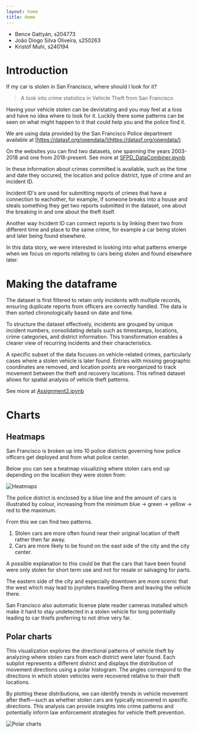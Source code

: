 ```yaml
---
layout: home
title: Home
---
```


- Bence Gattyán, s204773
- João Diogo Silva Oliveira, s250263
- Kristóf Muhi, s240194

# Introduction

If my car is stolen in San Francisco, where should I look for it?

> A look into crime statistics in Vehicle Theft from San Francisco

Having your vehicle stolen can be devistating and you may feel at a loss and have no idea where to look for it.
Luckily there some patterns can be seen on what might happen to it that could help you and the police find it.

We are using data provided by the San Francisco Police department available at [https://datasf.org/opendata/](https://datasf.org/opendata/)

On the websites you can find two datasets, one spanning the years 2003-2018 and one from 2018-present. See more at [SFPD_DataCombiner.ipynb](https://github.com/muhikristof/socialdata2025-group60/blob/main/assignment_2/SFPD_DataCombiner.ipynb) <!-- TODO change the link -->


In these information about crimes committed is available, such as the time and date they occured, the location and police district, type of crime and an incident ID.

Incident ID's are used for submitting reports of crimes that have a connection to eachother, for example, if someone breaks into a house and steals something they get two reports submitted in the dataset, one about the breaking in and one about the theft itself.

Another way Incident ID can connect reports is by linking them two from different time and place to the same crime, for example a car being stolen and later being found elsewhere.

In this data story, we were interested in looking into what patterns emerge when we focus on reports relating to cars being stolen and found elsewhere later.

# Making the dataframe

The dataset is first filtered to retain only incidents with multiple records, ensuring duplicate reports from officers are correctly handled. The data is then sorted chronologically based on date and time.

To structure the dataset effectively, incidents are grouped by unique incident numbers, consolidating details such as timestamps, locations, crime categories, and district information. This transformation enables a clearer view of recurring incidents and their characteristics.

A specific subset of the data focuses on vehicle-related crimes, particularly cases where a stolen vehicle is later found. Entries with missing geographic coordinates are removed, and location points are reorganized to track movement between the theft and recovery locations. This refined dataset allows for spatial analysis of vehicle theft patterns.

<!-- TODO change the link -->
See more at [Assignment2.ipynb](https://github.com/muhikristof/socialdata2025-group60/blob/main/assignment_2/Assignment2.ipynb)

# Charts
## Heatmaps

San Francisco is broken up into 10 police districts governing how police officers get deployed and from what police center.

Below you can see a heatmap visualizing where stolen cars end up depending on the location they were stolen from:

![Heatmaps](/assets/images/heatmaps.png)

The police district is enclosed by a blue line and the amount of cars is illustrated by colour, increasing from the minimum blue -> green -> yellow -> red to the maximum.

From this we can find two patterns.

1. Stolen cars are more often found near their original location of theft rather then far away.
2. Cars are more likely to be found on the east side of the city and the city center.

A possible explanation to this could be that the cars that have been found were only stolen for short term use and not for resale or salvaging for parts.

The eastern side of the city and especially downtown are more scenic that the west which may lead to joyriders travelling there and leaving the vehicle there.

San Francisco also automatic license plate reader cameras installed which make it hard to stay undetected in a stolen vehicle for long potentially leading to car thiefs preferring to not drive very far.

## Polar charts

This visualization explores the directional patterns of vehicle theft by analyzing where stolen cars from each district were later found. Each subplot represents a different district and displays the distribution of movement directions using a polar histogram. The angles correspond to the directions in which stolen vehicles were recovered relative to their theft locations.

By plotting these distributions, we can identify trends in vehicle movement after theft—such as whether stolen cars are typically recovered in specific directions. This analysis can provide insights into crime patterns and potentially inform law enforcement strategies for vehicle theft prevention.

![Polar charts](/assets/images/polars.png)

<!-- ![Alt text](/assets/images/polars.png) -->